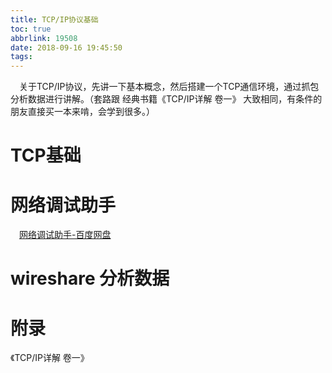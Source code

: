 ```yaml
---
title: TCP/IP协议基础
toc: true
abbrlink: 19508
date: 2018-09-16 19:45:50
tags:
---
```

&emsp;关于TCP/IP协议，先讲一下基本概念，然后搭建一个TCP通信环境，通过抓包分析数据进行讲解。（套路跟 经典书籍《TCP/IP详解 卷一》 大致相同，有条件的朋友直接买一本来啃，会学到很多。）


# TCP基础

# 网络调试助手
&emsp;[网络调试助手-百度网盘](https://pan.baidu.com/s/1XBpeUK9QcA0r90yZkIe6fg)
# wireshare 分析数据

# 附录
《TCP/IP详解 卷一》
